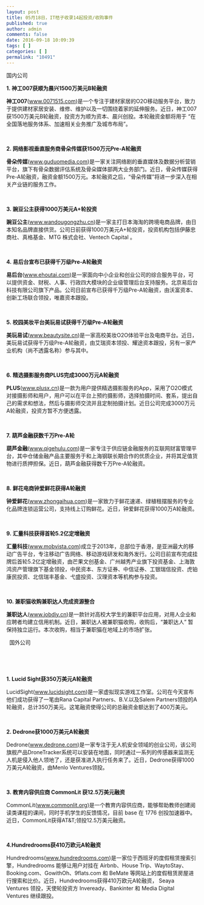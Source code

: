 ```yaml
---
layout: post
title: 05月18日，IT桔子收录14起投资/收购事件
published: true
author: admin
comments: false
date: 2016-09-18 10:09:39
tags: [ ]
categories: [ ]
permalink: "10491"
---
```

 国内公司   &nbsp; 

**1. 神工007获顺为晨兴1500万美元B轮融资**

**神工007**(www.0071515.com)是一个专注于建材家居的O2O移动服务平台，致力于提供建材家居安装、维修、维护以及一切围绕着家的延伸服务。近日，神工007获1500万美元B轮融资，投资方为顺为资本、晨兴创投。本轮融资金额将用于 “在全国落地服务体系、加速相关业务推广及城市布局”。

&nbsp;

**2. 网络影视垂直服务商骨朵传媒获1500万元Pre-A轮融资**

**骨朵传媒**(www.guduomedia.com)是一家关注网络剧的垂直媒体及数据分析营销平台，旗下有骨朵数据评估系统及骨朵媒体部两大业务部门。近日，骨朵传媒获得Pre-A轮融资，融资金额1500万元。本轮融资之后，“骨朵传媒”将进一步深入在相关产业链的服务工作。

&nbsp;

**3. 豌豆公主获得1000万美元A+轮投资**

**豌豆公主**(www.wandougongzhu.cn)是一家主打日本海淘的跨境电商品牌，由日本知名品牌直接供货。公司日前获得1000万美元A+轮投资，投资机构包括伊藤忠商社、真格基金、MTG 株式会社、Ventech Capital 。

&nbsp;

**4. 易后台宣布已获得千万级Pre-A轮融资**

**易后台**(www.ehoutai.com)是一家面向中小企业和创业公司的综合服务平台，可以提供资金、财税、人事、行政四大模块的企业级管理后台支持服务。北京易后台科技有限公司旗下产品。公司日前宣布已获得千万级Pre-A轮融资，由沃富资本、创新工场联合领投，唯嘉资本跟投。

&nbsp;

**5. 校园美妆平台美玩易试获得千万级Pre-A轮融资**

**美玩易试**(www.beautysite.cn)是一家高校美妆O2O体验平台及电商平台。近日，美玩易试获得千万级Pre-A轮融资，由艾瑞资本领投、耀途资本跟投，另有一家产业机构（尚不透露名称）参与其中。

&nbsp;

**6. 精选摄影服务商PLUS完成3000万元A轮融资**

**PLUS**(www.plusx.cn)是一款为用户提供精选摄影服务的App，采用了O2O模式对接摄影师和用户，用户可以在平台上预约摄影师，选择拍摄时间、套系，提出自己的需求和想法，然后与摄影师交流并且定制拍摄计划。近日公司完成3000万元A轮融资，投资方暂不方便透露。

&nbsp;

**7. 葫芦金融获数千万Pre-A轮**

**葫芦金融**(www.qigehulu.com)是一家专注于供应链金融服务的互联网财富管理平台，其中仓储金融产品主要服务于和上海钢联长期合作的优质企业，并将其足值货物进行质押担保。近日，葫芦金融获得数千万Pre-A轮融资。

&nbsp;

**8. 鲜花电商钟爱鲜花获得A轮融资**

**钟爱鲜花**(www.zhongaihua.com)是一家致力于鲜花速递、绿植租摆服务的专业化品牌连锁运营公司，支持线上订购鲜花。近日，钟爱鲜花获得1000万A轮融资。

&nbsp;

**9. 汇量科技获得首轮5.2亿定增融资**

**汇量科技**(www.mobvista.com)成立于2013年，总部位于香港，是亚洲最大的移动广告平台，专注移动广告网络、移动游戏研发和海外发行。公司日前宣布完成挂牌后首轮5.2亿定增融资，由芒果文创基金、广州越秀产业旗下投资基金、上海敦鸿资产管理旗下基金领投，中民资本、东方证券、中信证券、工银瑞信投资、虎铂康民投资、北信瑞丰基金、弋盛投资、汉理资本等机构参与投资。

&nbsp;

**10. 兼职猫收购兼职达人完成资源整合**

**兼职达人**(www.jobdiy.cn)是一款针对高校大学生的兼职平台应用，对用人企业和应聘者均建立信用机制。近日，兼职达人被兼职猫收购，收购后，“兼职达人” 暂保持独立运行。本次收购，相当于兼职猫在地域上的市场扩张。

&nbsp; 国外公司 

&nbsp;  &nbsp; 

&nbsp;

**1. Lucid Sight获350万美元A轮融资**

LucidSight(www.lucidsight.com)是一家虚拟现实游戏工作室。公司在今天宣布他们成功获得了一笔由Rana Capital Partners、B.V.以及Salem Partners领投的A轮融资，总计350万美元。这笔融资使得公司的总融资金额达到了400万美元。

&nbsp;

**2. Dedrone获1000万美元A轮融资**

Dedrone(www.dedrone.com)是一家专注于无人机安全领域的创业公司，该公司旗舰产品DroneTracker系统可以安装在地面，同时通过一系列的传感器来监测无人机是侵入他人领地了，还是获准进入执行任务来了。近日，Dedrone获得1000万美元A轮融资，由Menlo Ventures领投。

&nbsp;

**3. 教育内容供应商 CommonLit 获12.5万美元融资**

CommonLit(www.commonlit.org)是一个教育内容供应商，能够帮助教师创建阅读类课程的课间，同时手机学生的反馈情况，目前 base 在 1776 创投加速器中。近日，CommonLit获得AT&T;领投12.5万美元融资。

&nbsp;

**4.Hundredrooms获410万欧元A轮融资**

Hundredrooms(www.hundredrooms.com)是一家位于西班牙的度假租赁搜索引擎，Hundredrooms 能够让用户对挂在 Airbnb、House Trip、WaytoStay、Booking.com、GowithOh、9flats.com 和 BeMate 等网站上的度假租赁房屋进行搜索和比价。近日，Hundredrooms获得410万欧元A轮融资， Seaya Ventures 领投，天使轮投资方 Inveready、Bankinter 和 Media Digital Ventures 继续跟投。 